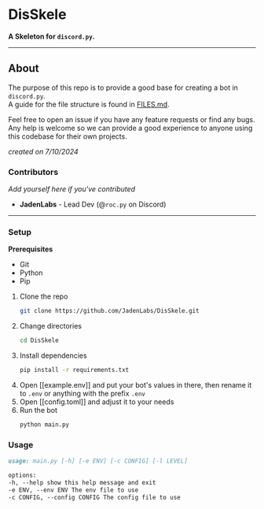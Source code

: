 # DisSkele

**A Skeleton for `discord.py`.**

---

## About

The purpose of this repo is to provide a good base for creating a bot in `discord.py`.<br/>A guide for the file structure is found in [FILES.md](./FILES.md).

Feel free to open an issue if you have any feature requests or find any bugs. Any help is welcome so we can provide a good experience to anyone using this codebase for their own projects.

_created on 7/10/2024_

### Contributors

_Add yourself here if you've contributed_

-   **JadenLabs** - Lead Dev (@`roc.py` on Discord)

---

### Setup

**Prerequisites**

-   Git
-   Python
-   Pip

1. Clone the repo
    ```bash
    git clone https://github.com/JadenLabs/DisSkele.git
    ```
2. Change directories
    ```bash
    cd DisSkele
    ```
3. Install dependencies
    ```bash
    pip install -r requirements.txt
    ```
4. Open [[example.env]] and put your bot's values in there, then rename it to `.env` or anything with the prefix `.env`
5. Open [[config.toml]] and adjust it to your needs
6. Run the bot
    ```bash
    python main.py
    ```

### Usage

```md
usage: main.py [-h] [-e ENV] [-c CONFIG] [-l LEVEL]

options:
-h, --help show this help message and exit
-e ENV, --env ENV The env file to use
-c CONFIG, --config CONFIG The config file to use
```
